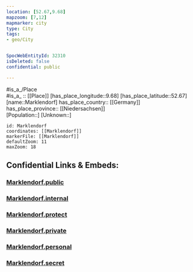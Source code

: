 ```yaml
---
location: [52.67,9.68] 
mapzoom: [7,12] 
mapmarker: city 
type: City
tags:
- geo/City


SpocWebEntityId: 32310
isDeleted: false
confidential: public

---
```

#is_a_/Place  
#is_a_ :: [[Place]] 
[has_place_longitude::9.68] 
[has_place_latitude::52.67] 
[name::Marklendorf] 
has_place_country:: [[Germany]]  
has_place_province:: [[Niedersachsen]]  
[Population::] 
[Unknown::] 


```leaflet
id: Marklendorf
coordinates: [[Marklendorf]] 
markerFile: [[Marklendorf]] 
defaultZoom: 11 
maxZoom: 18
```


## Confidential Links & Embeds: 

### [Marklendorf.public](/_public/\Earth\Continent\Europe\Europe~Central\Germany\Germany~West\Niedersachsen\counties~Niedersachsen\Heidekreis\cities~Heidekreis\Schwarmstedt\boroughs~SchwarmstedtMarklendorf.public.md) 

### [Marklendorf.internal](/_internal/\Earth\Continent\Europe\Europe~Central\Germany\Germany~West\Niedersachsen\counties~Niedersachsen\Heidekreis\cities~Heidekreis\Schwarmstedt\boroughs~SchwarmstedtMarklendorf.internal.md) 

### [Marklendorf.protect](/_protect/\Earth\Continent\Europe\Europe~Central\Germany\Germany~West\Niedersachsen\counties~Niedersachsen\Heidekreis\cities~Heidekreis\Schwarmstedt\boroughs~SchwarmstedtMarklendorf.protect.md) 

### [Marklendorf.private](/_private/\Earth\Continent\Europe\Europe~Central\Germany\Germany~West\Niedersachsen\counties~Niedersachsen\Heidekreis\cities~Heidekreis\Schwarmstedt\boroughs~SchwarmstedtMarklendorf.private.md) 

### [Marklendorf.personal](/_personal/\Earth\Continent\Europe\Europe~Central\Germany\Germany~West\Niedersachsen\counties~Niedersachsen\Heidekreis\cities~Heidekreis\Schwarmstedt\boroughs~SchwarmstedtMarklendorf.personal.md) 

### [Marklendorf.secret](/_secret/\Earth\Continent\Europe\Europe~Central\Germany\Germany~West\Niedersachsen\counties~Niedersachsen\Heidekreis\cities~Heidekreis\Schwarmstedt\boroughs~SchwarmstedtMarklendorf.secret.md)

